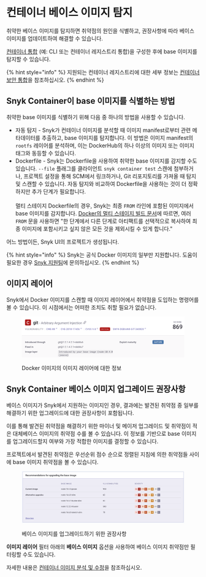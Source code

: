 # 컨테이너 베이스 이미지 탐지

취약한 베이스 이미지를 탐지하면 취약점의 원인을 식별하고, 권장사항에 따라 베이스 이미지를 업데이트하여 해결할 수 있습니다.

[컨테이너 통합](https://docs.snyk.io/snyk-container) (예: CLI 또는 컨테이너 레지스트리 통합)을 구성한 후에 base 이미지를 탐지할 수 있습니다.

{% hint style="info" %}
지원되는 컨테이너 레지스트리에 대한 세부 정보는 [컨테이너 보안 통합](../container-registry-integrations/)을 참조하십시오.
{% endhint %}

## Snyk Container이 base 이미지를 식별하는 방법

취약한 base 이미지를 식별하기 위해 다음 중 하나의 방법을 사용할 수 있습니다.

* 자동 탐지 - Snyk가 컨테이너 이미지를 분석할 때 이미지 manifest로부터 관련 메타데이터를 추출하고, base 이미지를 탐지합니다. 이 방법은 이미지 manifest의 `rootfs` 레이어를 분석하며, 이는 DockerHub의 하나 이상의 이미지 또는 이미지 태그와 동등할 수 있습니다.
* Dockerfile - Snyk는 Dockerfile을 사용하여 취약한 base 이미지를 감지할 수도 있습니다. `--file` 플래그를 클라이언트 `snyk container test` 스캔에 첨부하거나, 프로젝트 설정을 통해 SCM에서 링크하거나, Git 리포지토리를 가져올 때 탐지 및 스캔할 수 있습니다. 자동 탐지와 비교하여 Dockerfile을 사용하는 것이 더 정확하지만 추가 단계가 필요합니다.\
  \
  멀티 스테이지 Dockerfile의 경우, Snyk는 최종 `FROM` 라인에 포함된 이미지에서 base 이미지를 감지합니다. [Docker의 멀티 스테이지 빌드 문서](https://docs.docker.com/develop/develop-images/multistage-build/#use-multi-stage-builds)에 따르면, 여러 `FROM` 문을 사용하면 "한 단계에서 다른 단계로 아티팩트를 선택적으로 복사하여 최종 이미지에 포함시키고 싶지 않은 모든 것을 제외시킬 수 있게 합니다."

어느 방법이든, Snyk UI의 프로젝트가 생성됩니다.

{% hint style="info" %}
Snyk는 공식 Docker 이미지의 일부만 지원합니다. 도움이 필요한 경우 [Snyk 지원팀](https://support.snyk.io)에 문의하십시오.
{% endhint %}

## 이미지 레이어

Snyk에서 Docker 이미지를 스캔할 때 이미지 레이어에서 취약점을 도입하는 명령어를 볼 수 있습니다. 이 시점에서는 어떠한 조치도 취할 필요가 없습니다.

<figure><img src="../../../.gitbook/assets/docker_image_details_image_layer.png" alt=""><figcaption><p>Docker 이미지의 이미지 레이어에 대한 정보</p></figcaption></figure>

## Snyk Container 베이스 이미지 업그레이드 권장사항

베이스 이미지가 Snyk에서 지원하는 이미지인 경우, 결과에는 발견된 취약점 중 일부를 해결하기 위한 업그레이드에 대한 권장사항이 포함됩니다.

이를 통해 발견된 취약점을 해결하기 위한 마이너 및 메이저 업그레이드 및 취약점이 적은 대체베이스 이미지의 취약점 수를 볼 수 있습니다. 이 정보를 기반으로 base 이미지를 업그레이드할지 여부와 가장 적합한 이미지를 결정할 수 있습니다.

프로젝트에서 발견된 취약점은 우선순위 점수 순으로 정렬된 지침에 의한 취약점들 사이에 base 이미지 취약점을 볼 수 있습니다.

<figure><img src="../../../.gitbook/assets/base-image2.png" alt=""><figcaption><p>베이스 이미지를 업그레이드하기 위한 권장사항</p></figcaption></figure>

**이미지 레이어** 필터 아래의 **베이스 이미지** 옵션을 사용하여 베이스 이미지 취약점만 필터링할 수도 있습니다.

자세한 내용은 [컨테이너 이미지 분석 및 수정](analyze-and-fix-container-images.md)을 참조하십시오.